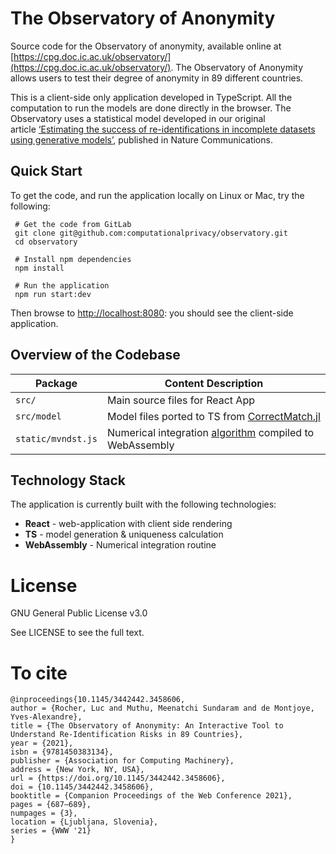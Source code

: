# The Observatory of Anonymity

Source code for the Observatory of anonymity, available online at [https://cpg.doc.ic.ac.uk/observatory/](https://cpg.doc.ic.ac.uk/observatory/).
The Observatory of Anonymity allows users to test their degree of anonymity in 89 different countries.

This is a client-side only application developed in TypeScript. All the computation to run the models are done directly in the browser.
The Observatory uses a statistical model developed in our original article [‘Estimating the success of re-identifications in incomplete datasets using generative models’](https://www.nature.com/articles/s41467-019-10933-3), published in Nature Communications.



## Quick Start

To get the code, and run the application locally on Linux or Mac, try the following:

```shell
 # Get the code from GitLab
 git clone git@github.com:computationalprivacy/observatory.git
 cd observatory

 # Install npm dependencies
 npm install

 # Run the application
 npm run start:dev
```

Then browse to <http://localhost:8080>: you should see the client-side application.

## Overview of the Codebase

| Package | Content Description |
|---------|--------------------------|
| `src/` | Main source files for React App |
| `src/model` | Model files ported to TS from [CorrectMatch.jl](https://github.com/computationalprivacy/CorrectMatch.jl/) |
| `static/mvndst.js` | Numerical integration [algorithm](http://www.math.wsu.edu/faculty/genz/software/fort77/mvndstpack.f) compiled to WebAssembly |

## Technology Stack

The application is currently built with the following technologies:
* **React** - web-application with client side rendering
* **TS** - model generation & uniqueness calculation
* **WebAssembly** - Numerical integration routine

# License

GNU General Public License v3.0

See LICENSE to see the full text.

# To cite

```
@inproceedings{10.1145/3442442.3458606,
author = {Rocher, Luc and Muthu, Meenatchi Sundaram and de Montjoye, Yves-Alexandre},
title = {The Observatory of Anonymity: An Interactive Tool to Understand Re-Identification Risks in 89 Countries},
year = {2021},
isbn = {9781450383134},
publisher = {Association for Computing Machinery},
address = {New York, NY, USA},
url = {https://doi.org/10.1145/3442442.3458606},
doi = {10.1145/3442442.3458606},
booktitle = {Companion Proceedings of the Web Conference 2021},
pages = {687–689},
numpages = {3},
location = {Ljubljana, Slovenia},
series = {WWW '21}
}
```
